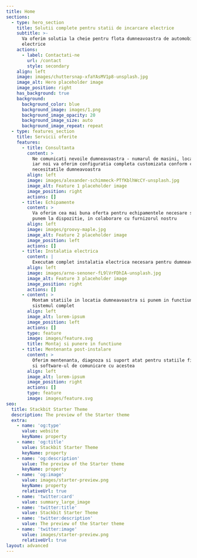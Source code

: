 ```yaml
---
title: Home
sections:
  - type: hero_section
    title: Solutii complete pentru statii de incarcare electrice
    subtitle: >-
      Va oferim solutia la cheie pentru flota dumneavoastra de automobile
      electrice
    actions:
      - label: Contactati-ne
        url: /contact
        style: secondary
    align: left
    image: images/chuttersnap-xfaYAsMV1p8-unsplash.jpg
    image_alt: Hero placeholder image
    image_position: right
    has_background: true
    background:
      background_color: blue
      background_image: images/1.png
      background_image_opacity: 20
      background_image_size: auto
      background_image_repeat: repeat
  - type: features_section
    title: Servicii oferite
    features:
      - title: Consultanta
        content: >
          Ne comunicati nevoile dumneavoastra - numarul de masini, locatie etc.
          iar noi va oferim configuratia completa customizata conform cu
          necesitatile dumneavoastra
        align: left
        image: images/alexander-schimmeck-PTfKblhWcCY-unsplash.jpg
        image_alt: Feature 1 placeholder image
        image_position: right
        actions: []
      - title: Echipamente
        content: >
          Va oferim cea mai buna oferta pentru echipamentele necesare si vi le
          punem la dispozitie, in colaborare cu furnizorul nostru
        align: left
        image: images/groovy-maple.jpg
        image_alt: Feature 2 placeholder image
        image_position: left
        actions: []
      - title: Instalatia electrica
        content: |
          Executam complet instalatia electrica necesara pentru dumneavoastra
        align: left
        image: images/arno-senoner-fL9lVrFDhIA-unsplash.jpg
        image_alt: Feature 3 placeholder image
        image_position: right
        actions: []
      - content: >
          Montam statiile in locatia dumneavoastra si punem in functiune
          sistemul complet
        align: left
        image_alt: lorem-ipsum
        image_position: left
        actions: []
        type: feature
        image: images/feature.svg
        title: Montaj si punere in functiune
      - title: Mentenanta post-instalare
        content: >
          Oferim mentenanta, diagnoza si suport atat pentru statiile fizice cat
          si software-ul de comunicare cu acestea
        align: left
        image_alt: lorem-ipsum
        image_position: right
        actions: []
        type: feature
        image: images/feature.svg
seo:
  title: Stackbit Starter Theme
  description: The preview of the Starter theme
  extra:
    - name: 'og:type'
      value: website
      keyName: property
    - name: 'og:title'
      value: Stackbit Starter Theme
      keyName: property
    - name: 'og:description'
      value: The preview of the Starter theme
      keyName: property
    - name: 'og:image'
      value: images/starter-preview.png
      keyName: property
      relativeUrl: true
    - name: 'twitter:card'
      value: summary_large_image
    - name: 'twitter:title'
      value: Stackbit Starter Theme
    - name: 'twitter:description'
      value: The preview of the Starter theme
    - name: 'twitter:image'
      value: images/starter-preview.png
      relativeUrl: true
layout: advanced
---
```

